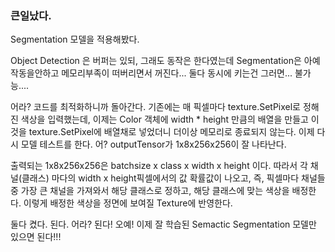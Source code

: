### 큰일났다.
Segmentation 모델을 적용해봤다.

Object Detection 은 버퍼는 있되, 그래도 동작은 한다였는데
Segmentation은 아예 작동을안하고 메모리부족이 떠버리면서 꺼진다... 
둘다 동시에 키는건 그러면... 불가능....

어라? 코드를 최적화하니까 돌아간다.
기존에는 매 픽셀마다 texture.SetPixel로 정해진 색상을 입력했는데, 이제는 Color 객체에 width * height 만큼의 배열을 만들고 이것을 texture.SetPixel에 배열채로 넣었더니 더이상 메모리로 종료되지 않는다. 
이제 다시 모델 테스트를 한다.
어? outputTensor가 1x8x256x256이 잘 나타난다.

출력되는 1x8x256x256은 batchsize x class x width x height 이다.
따라서 각 채널(클래스) 마다의 width x height픽셀에서의 값 확률값이 나오고, 
즉, 픽셀마다 채널들 중 가장 큰 채널을 가져와서 해당 클래스로 정하고, 해당 클래스에 맞는 색상을 배정한다.
이렇게 배정한 색상을 정면에 보여질 Texture에 반영한다.

둘다 켰다. 된다. 어라? 된다! 오예!
이제 잘 학습된 Semactic Segmentation 모델만 있으면 된다!!!